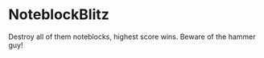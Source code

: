 NoteblockBlitz
==============

Destroy all of them noteblocks, highest score wins. Beware of the hammer guy!
